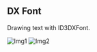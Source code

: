## DX Font
Drawing text with ID3DXFont.

![Img1](http://i.imgur.com/QSoLT3A.png) ![Img2](http://i.imgur.com/hNOk66p.png)